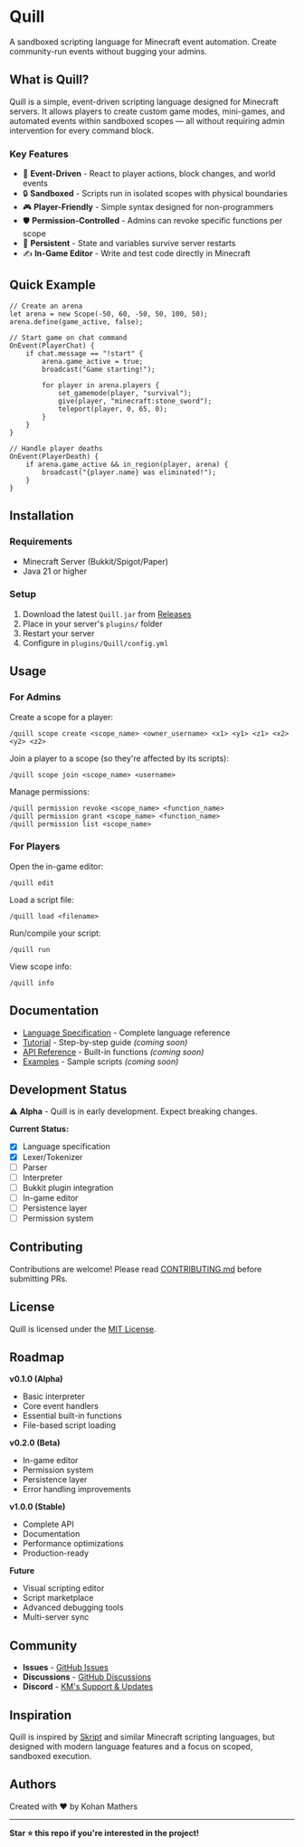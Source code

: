 # Quill

A sandboxed scripting language for Minecraft event automation. Create community-run events without bugging your admins.

## What is Quill?

Quill is a simple, event-driven scripting language designed for Minecraft servers. It allows players to create custom game modes, mini-games, and automated events within sandboxed scopes — all without requiring admin intervention for every command block.

### Key Features

- 🎯 **Event-Driven** - React to player actions, block changes, and world events
- 🔒 **Sandboxed** - Scripts run in isolated scopes with physical boundaries
- 🎮 **Player-Friendly** - Simple syntax designed for non-programmers
- 🛡️ **Permission-Controlled** - Admins can revoke specific functions per scope
- 💾 **Persistent** - State and variables survive server restarts
- ✍️ **In-Game Editor** - Write and test code directly in Minecraft

## Quick Example

```
// Create an arena
let arena = new Scope(-50, 60, -50, 50, 100, 50);
arena.define(game_active, false);

// Start game on chat command
OnEvent(PlayerChat) {
    if chat.message == "!start" {
        arena.game_active = true;
        broadcast("Game starting!");
        
        for player in arena.players {
            set_gamemode(player, "survival");
            give(player, "minecraft:stone_sword");
            teleport(player, 0, 65, 0);
        }
    }
}

// Handle player deaths
OnEvent(PlayerDeath) {
    if arena.game_active && in_region(player, arena) {
        broadcast("{player.name} was eliminated!");
    }
}
```

## Installation

### Requirements
- Minecraft Server (Bukkit/Spigot/Paper)
- Java 21 or higher

### Setup
1. Download the latest `Quill.jar` from [Releases](https://github.com/kohanmathers/quill/releases)
2. Place in your server's `plugins/` folder
3. Restart your server
4. Configure in `plugins/Quill/config.yml`

## Usage

### For Admins

Create a scope for a player:
```
/quill scope create <scope_name> <owner_username> <x1> <y1> <z1> <x2> <y2> <z2>
```

Join a player to a scope (so they're affected by its scripts):
```
/quill scope join <scope_name> <username>
```

Manage permissions:
```
/quill permission revoke <scope_name> <function_name>
/quill permission grant <scope_name> <function_name>
/quill permission list <scope_name>
```

### For Players

Open the in-game editor:
```
/quill edit
```

Load a script file:
```
/quill load <filename>
```

Run/compile your script:
```
/quill run
```

View scope info:
```
/quill info
```

## Documentation

- [Language Specification](SPEC.md) - Complete language reference
- [Tutorial](docs/TUTORIAL.md) - Step-by-step guide *(coming soon)*
- [API Reference](docs/API.md) - Built-in functions *(coming soon)*
- [Examples](examples/) - Sample scripts *(coming soon)*

## Development Status

⚠️ **Alpha** - Quill is in early development. Expect breaking changes.

**Current Status:**
- [x] Language specification
- [x] Lexer/Tokenizer
- [ ] Parser
- [ ] Interpreter
- [ ] Bukkit plugin integration
- [ ] In-game editor
- [ ] Persistence layer
- [ ] Permission system

## Contributing

Contributions are welcome! Please read [CONTRIBUTING.md](CONTRIBUTING.md) before submitting PRs.

## License

Quill is licensed under the [MIT License](LICENSE).

## Roadmap

**v0.1.0 (Alpha)**
- Basic interpreter
- Core event handlers
- Essential built-in functions
- File-based script loading

**v0.2.0 (Beta)**
- In-game editor
- Permission system
- Persistence layer
- Error handling improvements

**v1.0.0 (Stable)**
- Complete API
- Documentation
- Performance optimizations
- Production-ready

**Future**
- Visual scripting editor
- Script marketplace
- Advanced debugging tools
- Multi-server sync

## Community

- **Issues** - [GitHub Issues](https://github.com/kohanmathers/quill/issues)
- **Discussions** - [GitHub Discussions](https://github.com/kohanmathers/quill/discussions)
- **Discord** - [KM's Support & Updates](https://discord.gg/FZuVXszuuM)

## Inspiration

Quill is inspired by [Skript](https://github.com/SkriptLang/Skript) and similar Minecraft scripting languages, but designed with modern language features and a focus on scoped, sandboxed execution.

## Authors

Created with ❤️ by Kohan Mathers

---

**Star ⭐ this repo if you're interested in the project!**
